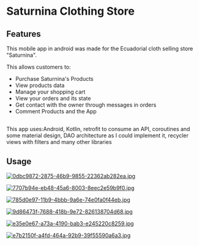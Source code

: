 # Saturnina Clothing Store

## Features

This mobile app in android was made for the Ecuadorial cloth selling store "Saturnina".

This allows customers to:
- Purchase Saturnina's Products
- View products data
- Manage your shopping cart
- View your orders and its state
- Get contact with the owner through messages in orders
- Comment Products and the App



##
This app uses:Android, Kotlin, retrofit to consume an API, coroutines and some material design, DAO architecture as I could implement it, recycler views with filters and many other libraries

##


## Usage

[![0dbc9872-2875-46b9-9855-22362ab282ea.jpg](https://i.postimg.cc/GpLfLQxh/0dbc9872-2875-46b9-9855-22362ab282ea.jpg)](https://postimg.cc/xXZ5gLZW)


[![7707b94e-eb48-45a6-8003-8eec2e59b9f0.jpg](https://i.postimg.cc/0yd313mB/7707b94e-eb48-45a6-8003-8eec2e59b9f0.jpg)](https://postimg.cc/VJv4jKKq)


[![785d0e97-11b9-4bbb-9a6e-74e0fa0f44eb.jpg](https://i.postimg.cc/PqSRPwSb/785d0e97-11b9-4bbb-9a6e-74e0fa0f44eb.jpg)](https://postimg.cc/XZy8PpSX)


[![9d86473f-7688-418b-9e72-826138704d68.jpg](https://i.postimg.cc/j5CkNS1p/9d86473f-7688-418b-9e72-826138704d68.jpg)](https://postimg.cc/0MRf1PPn)


[![e35e0e67-a73a-4190-bab3-e245220c8259.jpg](https://i.postimg.cc/4dKByF7Z/e35e0e67-a73a-4190-bab3-e245220c8259.jpg)](https://postimg.cc/34Tgb1Fb)

[![e7b2150f-a4fd-464a-92b9-39f55590a6a3.jpg](https://i.postimg.cc/hjHMdbTm/e7b2150f-a4fd-464a-92b9-39f55590a6a3.jpg)](https://postimg.cc/62fdsZH6)
